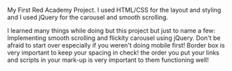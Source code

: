 My First Red Academy Project. I used HTML/CSS for the layout and styling and I used jQuery for the carousel and smooth scrolling.

I learned many things while doing but this project but just to name a few: 
    Implementing smooth scrolling and flickity carousel using jQuery.
    Don't be afraid to start over especially if you weren't doing mobile first!
    Border box is very important to keep your spacing in check!
    the order you put your links and scripts in your mark-up is very important to them functioning well!
